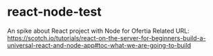 # react-node-test
An spike about React project with Node for Ofertia
Related URL: https://scotch.io/tutorials/react-on-the-server-for-beginners-build-a-universal-react-and-node-app#toc-what-we-are-going-to-build